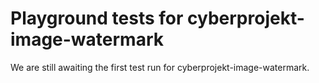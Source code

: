 # Playground tests for cyberprojekt-image-watermark
We are still awaiting the first test run for cyberprojekt-image-watermark.
